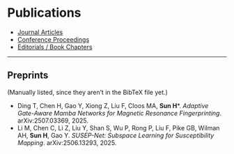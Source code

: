 # Publications

- [Journal Articles](journals.md)
- [Conference Proceedings](conferences.md)
- [Editorials / Book Chapters](editorials.md)

---

## Preprints

(Manually listed, since they aren’t in the BibTeX file yet.)

- Ding T, Chen H, Gao Y, Xiong Z, Liu F, Cloos MA, **Sun H***. *Adaptive Gate-Aware Mamba Networks for Magnetic Resonance Fingerprinting*. arXiv:2507.03369, 2025.  
- Li M, Chen C, Li Z, Liu Y, Shan S, Wu P, Rong P, Liu F, Pike GB, Wilman AH, **Sun H**, Gao Y. *SUSEP-Net: Subspace Learning for Susceptibility Mapping*. arXiv:2506.13293, 2025.  
